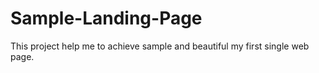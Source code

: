 # Sample-Landing-Page

This project help me to achieve sample and beautiful my first single web page.
